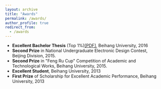 ```yaml
---
layout: archive
title: "Awards"
permalink: /awards/
author_profile: true
redirect_from:
  - /awards
---
```


<!-- - **Excellent Bachelor Thesis** (Top 1%)[[PDF]](https://cleartune.github.io/files/Paper_Fingerprint.pdf), Beihang University, 2016 -->
- **Excellent Bachelor Thesis** (Top 1%)<a href="https://cleartune.github.io/files/Paper_Fingerprint.pdf">[PDF]</a>, Beihang University, 2016
- **Second Prize** in National Undergraduate Electronic Design Contest, Beijing Division, 2015. 
- **Second Prize** in "Feng Ru Cup" Competition of Academic and Technological Works, Beihang University, 2015.
- **Excellent Student**, Beihang University, 2013 
- **First Prize** of Scholarship for Excellent Academic Performance, Beihang University, 2013
